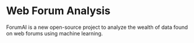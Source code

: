 # Web Forum Analysis

ForumAI is a new open-source project to analyze the wealth of data found on web forums using machine learning.